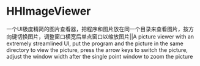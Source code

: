 # HHImageViewer
一个UI极度精简的图片查看器，把程序和图片放在同一个目录来查看图片，按方向键切换图片，调整窗口横宽后单点窗口以缩放图片||A picture viewer with an extremely streamlined UI, put the program and the picture in the same directory to view the picture, press the arrow keys to switch the picture, adjust the window width after the single point window to zoom the picture
